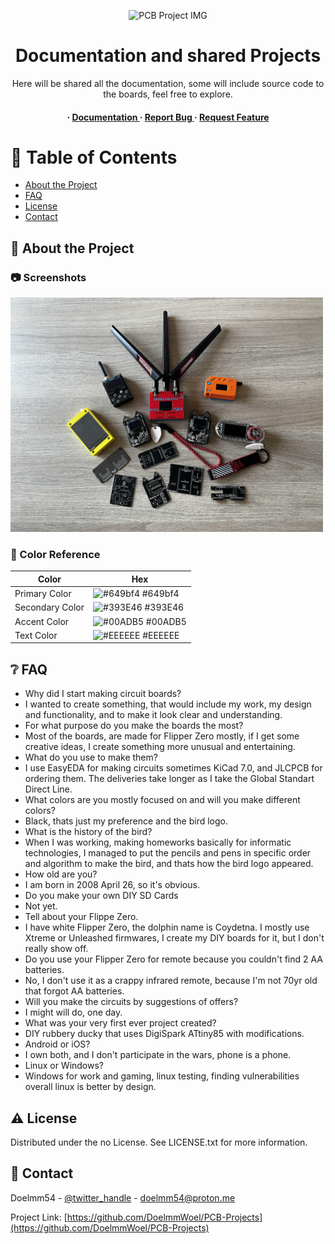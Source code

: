 <div align='center'>

![PCB Project IMG](https://raw.githubusercontent.com/doelmm54/Tech_Projects/main/images/IMG_4193.jpg)

<h1>Documentation and shared Projects</h1>
<p>Here will be shared all the documentation, some will include source code to the boards, feel free to explore.</p>

<h4> <span> · </span> <a href="https://github.com/Doelmm/PCB Projects/blob/master/README.md"> Documentation </a> <span> · </span> <a href="https://github.com/Doelmm/PCB Projects/issues"> Report Bug </a> <span> · </span> <a href="https://github.com/Doelmm/PCB Projects/issues"> Request Feature </a> </h4>


</div>

# :notebook_with_decorative_cover: Table of Contents

- [About the Project](#star2-about-the-project)
- [FAQ](#grey_question-faq)
- [License](#warning-license)
- [Contact](#handshake-contact)


## :star2: About the Project

### :camera: Screenshots
<img src="https://raw.githubusercontent.com/doelmm54/PCB-Projects/main/images/IMG_4193.jpg" alt="PCB Project IMG" width="500" />



### :art: Color Reference
| Color | Hex |
| --------------- | ---------------------------------------------------------------- |
| Primary Color | ![#649bf4](https://via.placeholder.com/10/649bf4?text=+) #649bf4 |
| Secondary Color | ![#393E46](https://via.placeholder.com/10/393E46?text=+) #393E46 |
| Accent Color | ![#00ADB5](https://via.placeholder.com/10/00ADB5?text=+) #00ADB5 |
| Text Color | ![#EEEEEE](https://via.placeholder.com/10/EEEEEE?text=+) #EEEEEE |

## :grey_question: FAQ

- Why did I start making circuit boards?
- I wanted to create something, that would include my work, my design and functionality, and to make it look clear and understanding.
- For what purpose do you make the boards the most?
- Most of the boards, are made for Flipper Zero mostly, if I get some creative ideas, I create something more unusual and entertaining.
- What do you use to make them?
- I use EasyEDA for making circuits sometimes KiCad 7.0, and JLCPCB for ordering them. The deliveries take longer as I take the Global Standart Direct Line.
- What colors are you mostly focused on and will you make different colors?
- Black, thats just my preference and the bird logo.
- What is the history of the bird?
- When I was working, making homeworks basically for informatic technologies, I managed to put the pencils and pens in specific order and algorithm to make the bird, and thats how the bird logo appeared.
- How old are you?
- I am born in 2008 April 26, so it's obvious.
- Do you make your own DIY SD Cards
- Not yet.
- Tell about your Flippe Zero.
- I have white Flipper Zero, the dolphin name is Coydetna. I mostly use Xtreme or Unleashed firmwares, I create my DIY boards for it, but I don't really show off.
- Do you use your Flipper Zero for remote because you couldn't find 2 AA batteries.
- No, I don't use it as a crappy infrared remote, because I'm not 70yr old that forgot AA batteries.
- Will you make the circuits by suggestions of offers?
- I might will do, one day.
- What was your very first ever project created?
- DIY rubbery ducky that uses DigiSpark ATtiny85 with modifications.
- Android or iOS?
- I own both, and I don't participate in the wars, phone is a phone.
- Linux or Windows?
- Windows for work and gaming, linux testing, finding vulnerabilities overall linux is better by design.


## :warning: License

Distributed under the no License. See LICENSE.txt for more information.

## :handshake: Contact

Doelmm54 - [@twitter_handle](https://twitter.com/Doelmm_54) - doelmm54@proton.me

Project Link: [https://github.com/DoelmmWoel/PCB-Projects](https://github.com/DoelmmWoel/PCB-Projects)
